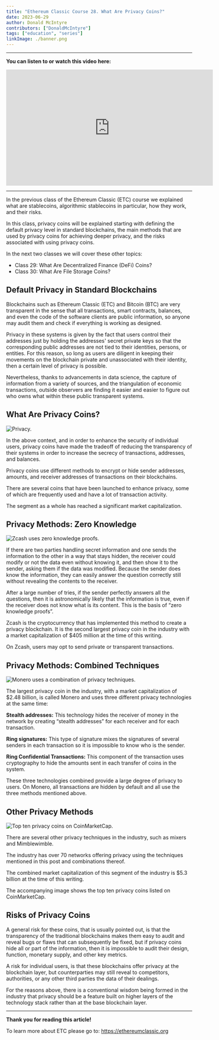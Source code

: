 ```yaml
---
title: "Ethereum Classic Course 28. What Are Privacy Coins?"
date: 2023-06-29
author: Donald McIntyre
contributors: ["DonaldMcIntyre"]
tags: ["education", "series"]
linkImage: ./banner.png
---
```


---
**You can listen to or watch this video here:**

<iframe width="560" height="315" src="https://www.youtube.com/embed/sdpE3g55lOk" title="YouTube video player" frameborder="0" allow="accelerometer; autoplay; clipboard-write; encrypted-media; gyroscope; picture-in-picture; web-share" allowfullscreen></iframe>

---

In the previous class of the Ethereum Classic (ETC) course we explained what are stablecoins, algorithmic stablecoins in particular, how they work, and their risks. 

In this class, privacy coins will be explained starting with defining the default privacy level in standard blockchains, the main methods that are used by privacy coins for achieving deeper privacy, and the risks associated with using privacy coins.

In the next two classes we will cover these other topics:

- Class 29: What Are Decentralized Finance (DeFi) Coins?
- Class 30: What Are File Storage Coins?

## Default Privacy in Standard Blockchains

Blockchains such as Ethereum Classic (ETC) and Bitcoin (BTC) are very transparent in the sense that all transactions, smart contracts, balances, and even the code of the software clients are public information, so anyone may audit them and check if everything is working as designed. 

Privacy in these systems is given by the fact that users control their addresses just by holding the addresses' secret private keys so that the corresponding public addresses are not tied to their identities, persons, or entities. For this reason, so long as users are diligent in keeping their movements on the blockchain private and unassociated with their identity, then a certain level of privacy is possible.

Nevertheless, thanks to advancements in data science, the capture of information from a variety of sources, and the triangulation of economic transactions, outside observers are finding it easier and easier to figure out who owns what within these public transparent systems.

## What Are Privacy Coins?

![Privacy.](./1.png)

In the above context, and in order to enhance the security of individual users, privacy coins have made the tradeoff of reducing the transparency of their systems in order to increase the secrecy of transactions, addresses, and balances.

Privacy coins use different methods to encrypt or hide sender addresses, amounts, and receiver addresses of transactions on their blockchains.

There are several coins that have been launched to enhance privacy, some of which are frequently used and have a lot of transaction activity. 

The segment as a whole has reached a significant market capitalization. 

## Privacy Methods: Zero Knowledge

![Zcash uses zero knowledge proofs.](./2.png)

If there are two parties handling secret information and one sends the information to the other in a way that stays hidden, the receiver could modify or not the data even without knowing it, and then show it to the sender, asking them if the data was modified. Because the sender does know the information, they can easily answer the question correctly still without revealing the contents to the receiver.

After a large number of tries, if the sender perfectly answers all the questions, then it is astronomically likely that the information is true, even if the receiver does not know what is its content. This is the basis of “zero knowledge proofs”.

Zcash is the cryptocurrency that has implemented this method to create a privacy blockchain. It is the second largest privacy coin in the industry with a market capitalization of $405 million at the time of this writing. 

On Zcash, users may opt to send private or transparent transactions.

## Privacy Methods: Combined Techniques

![Monero uses a combination of privacy techniques.](./3.png)

The largest privacy coin in the industry, with a market capitalization of $2.48 billion, is called Monero and uses three different privacy technologies at the same time:

**Stealth addresses:** This technology hides the receiver of money in the network by creating “stealth addresses” for each receiver and for each transaction. 

**Ring signatures:** This type of signature mixes the signatures of several senders in each transaction so it is impossible to know who is the sender.

**Ring Confidential Transactions:** This component of the transaction uses cryptography to hide the amounts sent in each transfer of coins in the system.

These three technologies combined provide a large degree of privacy to users. On Monero, all transactions are hidden by default and all use the three methods mentioned above.

## Other Privacy Methods

![Top ten privacy coins on CoinMarketCap.](./4.png)

There are several other privacy techniques in the industry, such as mixers and Mimblewimble. 

The industry has over 70 networks offering privacy using the techniques mentioned in this post and combinations thereof.

The combined market capitalization of this segment of the industry is $5.3 billion at the time of this writing.

The accompanying image shows the top ten privacy coins listed on CoinMarketCap.

## Risks of Privacy Coins

A general risk for these coins, that is usually pointed out, is that the transparency of the traditional blockchains makes them easy to audit and reveal bugs or flaws that can subsequently be fixed, but if privacy coins hide all or part of the information, then it is impossible to audit their design, function, monetary supply, and other key metrics.

A risk for individual users, is that these blockchains offer privacy at the blockchain layer, but counterparties may still reveal to competitors, authorities, or any other third parties the data of their dealings.

For the reasons above, there is a conventional wisdom being formed in the industry that privacy should be a feature built on higher layers of the technology stack rather than at the base blockchain layer.

---

**Thank you for reading this article!**

To learn more about ETC please go to: https://ethereumclassic.org
